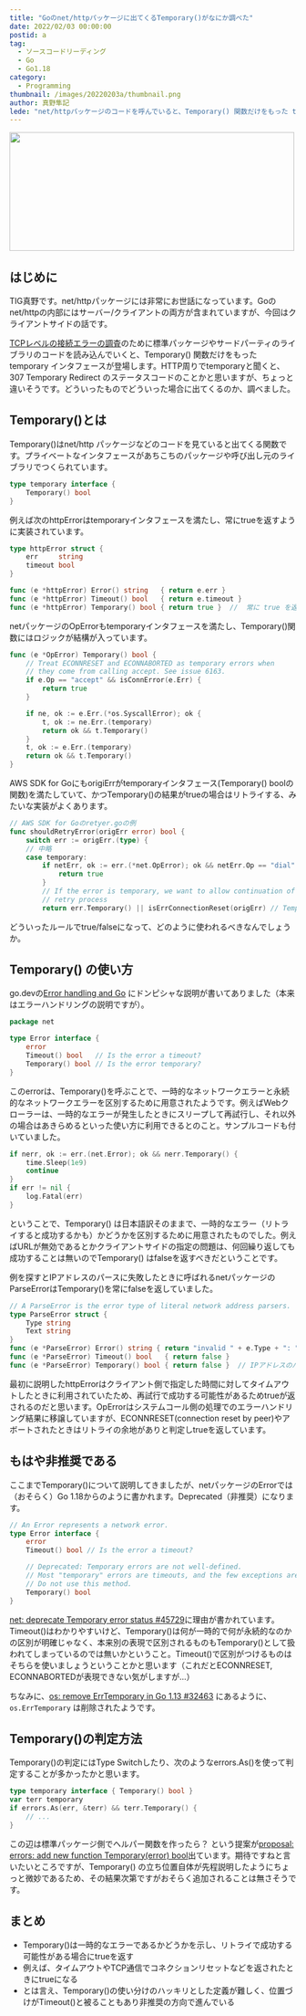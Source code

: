 ```yaml
---
title: "Goのnet/httpパッケージに出てくるTemporary()がなにか調べた"
date: 2022/02/03 00:00:00
postid: a
tag:
  - ソースコードリーディング
  - Go
  - Go1.18
category:
  - Programming
thumbnail: /images/20220203a/thumbnail.png
author: 真野隼記
lede: "net/httpパッケージのコードを呼んでいると、Temporary() 関数だけをもった temporary インターフェースが登場します。HTTP周りでtemporaryと聞くと、 307 Temporary Redirect のステータスコードのことかと思いますが、ちょっと違いそうです。どういったものでどういった場合に出てくるのか、調べました。"
---
```

<img src="/images/20220203a/top.png" alt="" width="500" height="208" loading="lazy">

## はじめに

TIG真野です。net/httpパッケージには非常にお世話になっています。Goの net/httpの内部にはサーバー/クライアントの両方が含まれていますが、今回はクライアントサイドの話です。

[TCPレベルの接続エラーの調査](https://future-architect.github.io/articles/20211026a/)のために標準パッケージやサードパーティのライブラリのコードを読み込んでいくと、Temporary() 関数だけをもった temporary インタフェースが登場します。HTTP周りでtemporaryと聞くと、 307 Temporary Redirect のステータスコードのことかと思いますが、ちょっと違いそうです。どういったものでどういった場合に出てくるのか、調べました。

## Temporary()とは

Temporary()はnet/http パッケージなどのコードを見ていると出てくる関数です。プライベートなインタフェースがあちこちのパッケージや呼び出し元のライブラリでつくられています。

```go
type temporary interface {
	Temporary() bool
}
```

例えば次のhttpErrorはtemporaryインタフェースを満たし、常にtrueを返すように実装されています。

```go transport.go
type httpError struct {
	err     string
	timeout bool
}

func (e *httpError) Error() string   { return e.err }
func (e *httpError) Timeout() bool   { return e.timeout }
func (e *httpError) Temporary() bool { return true }  //  常に true を返しているが..？
```

netパッケージのOpErrorもtemporaryインタフェースを満たし、Temporary()関数にはロジックが結構が入っています。

```go net.go
func (e *OpError) Temporary() bool {
	// Treat ECONNRESET and ECONNABORTED as temporary errors when
	// they come from calling accept. See issue 6163.
	if e.Op == "accept" && isConnError(e.Err) {
		return true
	}

	if ne, ok := e.Err.(*os.SyscallError); ok {
		t, ok := ne.Err.(temporary)
		return ok && t.Temporary()
	}
	t, ok := e.Err.(temporary)
	return ok && t.Temporary()
}
```

AWS SDK for GoにもorigiErrがtemporaryインタフェース(Temporary() boolの関数)を満たしていて、かつTemporary()の結果がtrueの場合はリトライする、みたいな実装がよくあります。

```go retryer.go
// AWS SDK for Goのretyer.goの例
func shouldRetryError(origErr error) bool {
	switch err := origErr.(type) {
	// 中略
	case temporary:
		if netErr, ok := err.(*net.OpError); ok && netErr.Op == "dial" {
			return true
		}
		// If the error is temporary, we want to allow continuation of the
		// retry process
		return err.Temporary() || isErrConnectionReset(origErr) // Temporary()がtrueの場合はリトライするのはなぜ？
```

どういったルールでtrue/falseになって、どのように使われるべきなんでしょうか。

## Temporary() の使い方

go.devの[Error handling and Go](https://go.dev/blog/error-handling-and-go) にドンピシャな説明が書いてありました（本来はエラーハンドリングの説明ですが）。

```go net.go
package net

type Error interface {
    error
    Timeout() bool   // Is the error a timeout?
    Temporary() bool // Is the error temporary?
}
```

このerrorは、Temporary()を呼ぶことで、一時的なネットワークエラーと永続的なネットワークエラーを区別するために用意されたようです。例えばWebクローラーは、一時的なエラーが発生したときにスリープして再試行し、それ以外の場合はあきらめるといった使い方に利用できるとのこと。サンプルコードも付いていました。

```go
if nerr, ok := err.(net.Error); ok && nerr.Temporary() {
    time.Sleep(1e9)
    continue
}
if err != nil {
    log.Fatal(err)
}
```

ということで、Temporary() は日本語訳そのままで、一時的なエラー（リトライすると成功するかも）かどうかを区別するために用意されたものでした。例えばURLが無効であるとかクライアントサイドの指定の問題は、何回繰り返しても成功することは無いのでTemporary() はfalseを返すべきだということです。

例を探すとIPアドレスのパースに失敗したときに呼ばれるnetパッケージのParseErrorはTemporary()を常にfalseを返していました。

```go
// A ParseError is the error type of literal network address parsers.
type ParseError struct {
	Type string
	Text string
}
func (e *ParseError) Error() string { return "invalid " + e.Type + ": " + e.Text }
func (e *ParseError) Timeout() bool   { return false }
func (e *ParseError) Temporary() bool { return false }  // IPアドレスのパース失敗時は同じ値を何度繰り返しても成功することは無いので、毎回false
```

最初に説明したhttpErrorはクライアント側で指定した時間に対してタイムアウトしたときに利用されていたため、再試行で成功する可能性があるためtrueが返されるのだと思います。OpErrorはシステムコール側の処理でのエラーハンドリング結果に移譲していますが、ECONNRESET(connection reset by peer)やアボートされたときはリトライの余地がありと判定しtrueを返しています。

## もはや非推奨である

ここまでTemporary()について説明してきましたが、netパッケージのErrorでは（おそらく）Go 1.18からのように書かれます。Deprecated（非推奨）になります。

```go
// An Error represents a network error.
type Error interface {
	error
	Timeout() bool // Is the error a timeout?

	// Deprecated: Temporary errors are not well-defined.
	// Most "temporary" errors are timeouts, and the few exceptions are surprising.
	// Do not use this method.
	Temporary() bool
}
```

[net: deprecate Temporary error status #45729](https://github.com/golang/go/issues/32463)に理由が書かれています。 Timeout()はわかりやすいけど、Temporary()は何が一時的で何が永続的なのかの区別が明確じゃなく、本来別の表現で区別されるものもTemporary()として扱われてしまっているのでは無いかということ。Timeout()で区別がつけるものはそちらを使いましょうということかと思います（これだとECONNRESET, ECONNABORTEDが表現できない気がしますが...）

ちなみに、[os: remove ErrTemporary in Go 1.13 #32463](https://github.com/golang/go/issues/32463) にあるように、 `os.ErrTemporary` は削除されたようです。

## Temporary()の判定方法

Temporary()の判定にはType Switchしたり、次のようなerrors.As()を使って判定することが多かったかと思います。

```go 繰り返されるボイラーコード
type temporary interface { Temporary() bool }
var terr temporary
if errors.As(err, &terr) && terr.Temporary() {
    // ...
}
```

この辺は標準パッケージ側でヘルパー関数を作ったら？ という提案が[proposal: errors: add new function Temporary(error) bool](https://github.com/golang/go/issues/37250)出ています。期待ですねと言いたいところですが、Temporary() の立ち位置自体が先程説明したようにちょっと微妙であるため、その結果次第ですがおそらく追加されることは無さそうです。

## まとめ

* Temporary()は一時的なエラーであるかどうかを示し、リトライで成功する可能性がある場合にtrueを返す
* 例えば、タイムアウトやTCP通信でコネクションリセットなどを返されたときにtrueになる
* とは言え、Temporary()の使い分けのハッキリとした定義が難しく、位置づけがTimeout()と被ることもあり非推奨の方向で進んでいる
